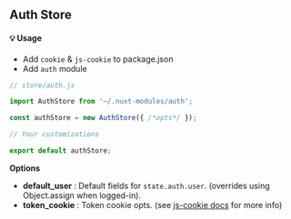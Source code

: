 ## Auth Store

#### 💡 Usage

- Add `cookie` & `js-cookie` to package.json
- Add `auth` module

```js
// store/auth.js

import AuthStore from '~/.nuxt-modules/auth';

const authStore = new AuthStore({ /*opts*/ });

// Your customizations

export default authStore;
```

**Options**
- **default_user** : Default fields for `state.auth.user`. (overrides using Object.assign when logged-in).
- **token_cookie** : Token cookie opts. (see [js-cookie docs](https://github.com/js-cookie/js-cookie) for more info)
